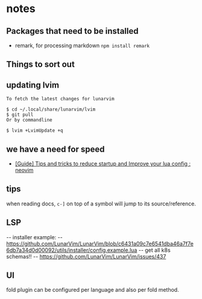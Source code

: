 # notes

## Packages that need to be installed

*   remark, for processing markdown
    `npm install remark`

## Things to sort out

## updating lvim

    To fetch the latest changes for lunarvim

    $ cd ~/.local/share/lunarvim/lvim
    $ git pull
    Or by commandline

    $ lvim +LvimUpdate +q

## we have a need for speed

*   [\[Guide\] Tips and tricks to reduce startup and Improve your lua config : neovim](https://www.reddit.com/r/neovim/comments/opipij/guide_tips_and_tricks_to_reduce_startup_and/)

## tips

when reading docs, `c-]` on top of a symbol will jump to its source/reference.

## LSP

\-- installer example:
\-- https://github.com/LunarVim/LunarVim/blob/c6431a09c7e6541dba46a7f7e6db7a34d0d00092/utils/installer/config.example.lua
\-- get all k8s schemas!!
\-- https://github.com/LunarVim/LunarVim/issues/437

## UI

fold plugin can be configured per language and also per fold method.
